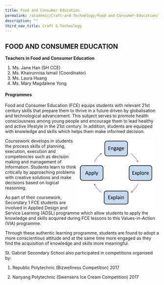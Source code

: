 ```yaml
---
title: Food and Consumer Education
permalink: /academic/Craft-and-Technology/Food-and-Consumer-Education/
description: ""
third_nav_title: Craft & Technology
---
```

## FOOD AND CONSUMER EDUCATION


**Teachers in Food and Consumer Education**

1.  Ms. Jane Han (SH CCE)
2.  Ms. Khairunnisa Ismail (Coordinator)
3.  Ms. Laura Huang
4.  Ms. Mary Magdalene Yong

#### Programmes

Food and Consumer Education (FCE) equips students with relevant 21st century skills that prepare them to thrive in a future driven by globalisation and technological advancement. This subject serves to promote health consciousness among young people and encourage them to lead healthy and active lifestyle in the 21st century. In addition, students are equipped with knowledge and skills which helps them make informed decision. 

<img src="/images/Food%20Consumer%20Model.png" style= "width: 50%; margin-right:15px;" align = "right">

  
Coursework develops in students the process skills of planning, execution, execution and competencies such as decision making and management of Information. Students learn to think critically by approaching problems with creative solutions and make decisions based on logical reasoning.

As part of their coursework, Secondary 1 FCE students are involved in Applied Design and Service Learning (ADSL) programme which allow students to apply the knowledge and skills acquired during FCE lessons to this Values-in-Action (VIA) programme.  
  
Through these authentic learning programme, students are found to adopt a more conscientious attitude and at the same time more engaged as they find the acquisition of knowledge and skills more meaningful.  
  
St. Gabriel Secondary School also participated in competitions organised by:  

1. Republic Polytechnic (Bizwellness Competition) 2017

2. Nanyang Polytechnic (Swensens Ice Cream Competition) 2017